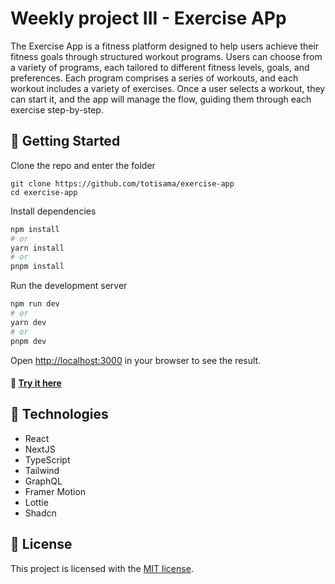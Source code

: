 # Weekly project III - Exercise APp

The Exercise App is a fitness platform designed to help users achieve their fitness goals through structured workout programs. Users can choose from a variety of programs, each tailored to different fitness levels, goals, and preferences. Each program comprises a series of workouts, and each workout includes a variety of exercises. Once a user selects a workout, they can start it, and the app will manage the flow, guiding them through each exercise step-by-step.

## 🧱 Getting Started

Clone the repo and enter the folder

```
git clone https://github.com/totisama/exercise-app
cd exercise-app
```

Install dependencies

```bash
npm install
# or
yarn install
# or
pnpm install
```

Run the development server

```bash
npm run dev
# or
yarn dev
# or
pnpm dev
```

Open [http://localhost:3000](http://localhost:3000) in your browser to see the result.

#### 🧪 [Try it here](https://exercise-app-tan.vercel.app)

## 🔨 Technologies

- React
- NextJS
- TypeScript
- Tailwind
- GraphQL
- Framer Motion
- Lottie
- Shadcn

## 🪪 License

This project is licensed with the [MIT license](LICENSE).
